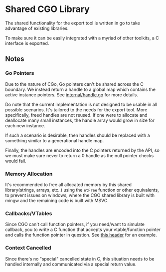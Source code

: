 # Shared CGO Library

The shared functionality for the export tool is written in go to take advantage of existing libraries. 

To make sure it can be easily integrated with a myriad of other toolkits, a C interface is exported.

## Notes

### Go Pointers
Due to the nature of CGo, Go pointers can't be shared across the C boundary. We instead return a handle to a global map
which contains the active instance pointers. See [internal/handle.go](internal/handle.go) for more details.

Do note that the current implementation is not designed to be usable in all possible scenarios. It's tailored
to the needs for the export tool. More specifically, freed handles are not reused. If one were to allocate
and deallocate many small instances, the handle array would grow in size for each new instance.

If such a scenario is desirable, then handles should be replaced with a something similar to a generational handle map.

Finally, the handles are encoded into the C pointers returned by the API, so we must make sure never to return a 0 
handle as the null pointer checks would fail.

### Memory Allocation

It's recommended to free all allocated memory by this shared library(strings, arrays, etc..) using the `etFree` function 
or other equivalents, to prevent issues on windows, where the CGO shared library is built with mingw and the remaining 
code is built with MSVC.

### Callbacks/VTables

Since CGO can't call function pointers, if you need/want to simulate callback, you to write a C function that accepts 
your vtable/function pointer and calls the function pointer in question. See 
[this header](cgo_headers/etexport_mail_impl.h) for an example.

### Context Cancelled

Since there's no "special" cancelled state in C, this situation needs to be handled internally and communicated via a 
special return value. 
